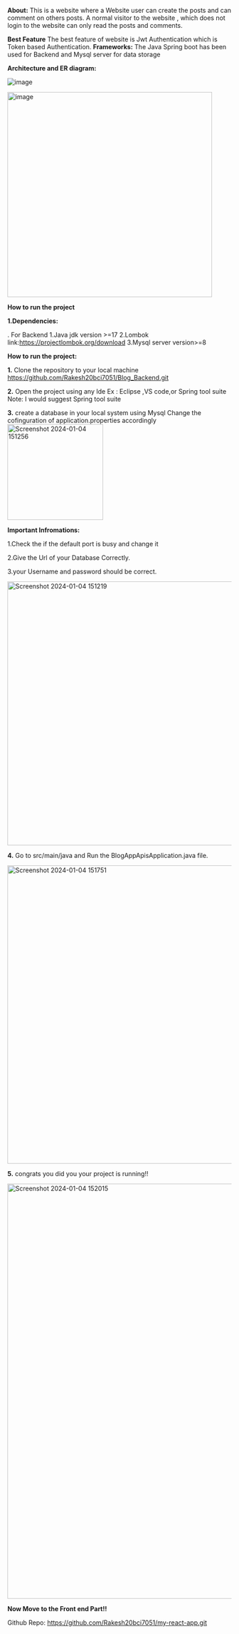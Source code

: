 **About:** This is a website where a  Website user can create the posts and can comment on others posts. A normal visitor to the website , which does not login to the website 
            can only read the posts and comments.
            
**Best Feature**
The best feature of website is Jwt Authentication which is Token based Authentication.
**Frameworks:**  The Java Spring boot has been used for Backend and Mysql server for data storage

**Architecture and ER diagram:**


![image](https://github.com/Rakesh20bci7051/Blog_Backend/assets/120373597/0f0fa75e-c5c4-4151-bcc5-f9bc2bf2b6e6)

<img width="460" alt="image" src="https://github.com/Rakesh20bci7051/Blog_Backend/assets/120373597/333ea3e9-7e3b-4f1a-9029-4d95e3fd8664">

  **How to run the project**

**1.Dependencies:**

. For Backend
1.Java jdk version >=17
2.Lombok      link:https://projectlombok.org/download 
3.Mysql server  version>=8

**How to run the project:**

**1.** 
Clone the repository to your local machine
https://github.com/Rakesh20bci7051/Blog_Backend.git

**2.** Open the project using any Ide
Ex : Eclipse ,VS code,or Spring tool suite
Note: I would suggest Spring tool suite

**3.** create a database in your local system using Mysql
      Change the cofinguration of application.properties accordingly
      <img width="215" alt="Screenshot 2024-01-04 151256" src="https://github.com/Rakesh20bci7051/Blog_Backend/assets/120373597/deb389b4-1540-4eb7-9a4e-35d2547fa8d6">

**Important Infromations:**

1.Check the if the default port is busy and change it

2.Give the Url of your Database Correctly.

3.your Username and password should be correct.


<img width="592" alt="Screenshot 2024-01-04 151219" src="https://github.com/Rakesh20bci7051/Blog_Backend/assets/120373597/907a82e7-5470-4dee-8df2-066ce947d2fa">

**4.** Go to src/main/java  and Run the   BlogAppApisApplication.java  file.

<img width="669" alt="Screenshot 2024-01-04 151751" src="https://github.com/Rakesh20bci7051/Blog_Backend/assets/120373597/0871bbe9-ebb8-4ff1-9ae5-bc379e813d23">

**5.** congrats you did you your project is running!!

<img width="931" alt="Screenshot 2024-01-04 152015" src="https://github.com/Rakesh20bci7051/Blog_Backend/assets/120373597/65bc9170-ddcd-4c94-a541-ea14165497b9">



**Now Move to the Front end Part!!**

Github Repo: https://github.com/Rakesh20bci7051/my-react-app.git
